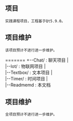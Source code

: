 ## 项目
    实践课程项目，工程基于Qt5.9.0。
## 项目维护
    该项目预计不进行进一步维护。
=======
  +--Chat/              : 聊天项目
  |        
  |--Iot/               : 物联网项目
  |   
  |--Textbox/           : 文本项目
  |  
  |--Timer/             : 时间项目
  |     
  |--Readmemd           : 本文档

## 项目维护
    全项目预计不进行进一步维护。
